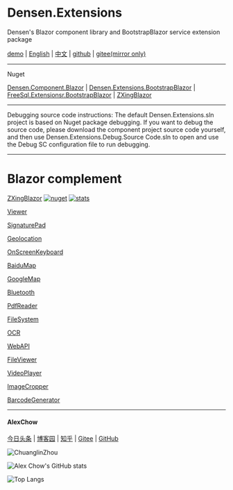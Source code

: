 # Densen.Extensions
Densen's Blazor component library and BootstrapBlazor service extension package

 [demo](https://blazor.app1.es/) | [English](README.md) | [中文](README.zh-CN.md) | [github](https://github.com/densen2014/Densen.Extensions) | [gitee(mirror only)](https://gitee.com/densen2014/Densen.Extensions)

---

Nuget

 [Densen.Component.Blazor](https://www.nuget.org/packages/Densen.Component.Blazor/) | [Densen.Extensions.BootstrapBlazor](https://www.nuget.org/packages/Densen.Extensions.BootstrapBlazor/)  | [FreeSql.Extensionsr.BootstrapBlazor](https://www.nuget.org/packages/Densen.FreeSql.Extensions.BootstrapBlazor/)  | [ZXingBlazor](https://www.nuget.org/packages/ZXingBlazor/)
 
---

Debugging source code instructions:
The default Densen.Extensions.sln project is based on Nuget package debugging. If you want to debug the source code, please download the component project source code yourself, and then use Densen.Extensions.Debug.Source Code.sln to open and use the Debug SC configuration file to run debugging.

---

# Blazor complement

[ZXingBlazor](https://www.nuget.org/packages/ZXingBlazor#readme-body-tab)
[![nuget](https://img.shields.io/nuget/v/ZXingBlazor.svg?style=flat-square)](https://www.nuget.org/packages/ZXingBlazor) 
[![stats](https://img.shields.io/nuget/dt/ZXingBlazor.svg?style=flat-square)](https://www.nuget.org/stats/packages/ZXingBlazor?groupby=Version)


[Viewer](https://www.nuget.org/packages/BootstrapBlazor.Viewer#readme-body-tab)

[SignaturePad](https://www.nuget.org/packages/BootstrapBlazor.SignaturePad#readme-body-tab)

[Geolocation](https://www.nuget.org/packages/BootstrapBlazor.Geolocation#readme-body-tab)

[OnScreenKeyboard](https://www.nuget.org/packages/BootstrapBlazor.OnScreenKeyboard#readme-body-tab)

[BaiduMap](https://www.nuget.org/packages/BootstrapBlazor.BaiduMap#readme-body-tab)

[GoogleMap](https://www.nuget.org/packages/BootstrapBlazor.Maps#readme-body-tab)

[Bluetooth](https://www.nuget.org/packages/BootstrapBlazor.Bluetooth#readme-body-tab)

[PdfReader](https://www.nuget.org/packages/BootstrapBlazor.PdfReader#readme-body-tab)

[FileSystem](https://www.nuget.org/packages/BootstrapBlazor.FileSystem#readme-body-tab)

[OCR](https://www.nuget.org/packages/BootstrapBlazor.OCR#readme-body-tab)

[WebAPI](https://www.nuget.org/packages/BootstrapBlazor.WebAPI#readme-body-tab)

[FileViewer](https://www.nuget.org/packages/BootstrapBlazor.FileViewer#readme-body-tab)

[VideoPlayer](https://www.nuget.org/packages/BootstrapBlazor.VideoPlayer#readme-body-tab)

[ImageCropper](https://www.nuget.org/packages/BootstrapBlazor.ImageCropper#readme-body-tab)

[BarcodeGenerator](https://www.nuget.org/packages/BootstrapBlazor.BarcodeGenerator#readme-body-tab)


---

#### AlexChow

[今日头条](https://www.toutiao.com/c/user/token/MS4wLjABAAAAGMBzlmgJx0rytwH08AEEY8F0wIVXB2soJXXdUP3ohAE/?) | [博客园](https://www.cnblogs.com/densen2014) | [知乎](https://www.zhihu.com/people/alex-chow-54) | [Gitee](https://gitee.com/densen2014) | [GitHub](https://github.com/densen2014)


![ChuanglinZhou](https://user-images.githubusercontent.com/8428709/205942253-8ff5f9ca-a033-4707-9c36-b8c9950e50d6.png)

![Alex Chow's GitHub stats](https://github-readme-stats.vercel.app/api?username=densen2014&include_all_commits=true&count_private=true&show_icons=true)

![Top Langs](https://github-readme-stats.vercel.app/api/top-langs/?username=densen2014&layout=compact)
